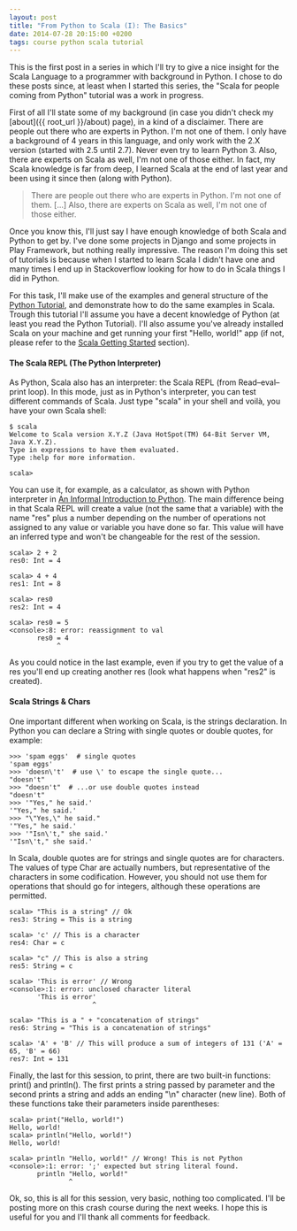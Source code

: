 ```yaml
---
layout: post
title: "From Python to Scala (I): The Basics"
date: 2014-07-28 20:15:00 +0200
tags: course python scala tutorial
---
```


This is the first post in a series in which I'll try to give a nice insight for
the Scala Language to a programmer with background in Python. I chose to do
these posts since, at least when I started this series, the "Scala for people
coming from Python" tutorial was a work in progress.

First of all I'll state some of my background (in case you didn't check my
[about]({{ root_url }}/about) page), in a kind of a disclaimer. There
are people out there who are experts in Python. I'm not one of them. I only have
a background of 4 years in this language, and only work with the 2.X version
(started with 2.5 until 2.7). Never even try to learn Python 3. Also, there are
experts on Scala as well, I'm not one of those either. In fact, my Scala
knowledge is far from deep, I learned Scala at the end of last year and been
using it since then (along with Python).

> There are people out there who are experts in Python. I'm not one of them. [...]
> Also, there are experts on Scala as well, I'm not one of those either.

Once you know this, I'll just say I have enough knowledge of both Scala and
Python to get by. I've done some projects in Django and some projects in Play
Framework, but nothing really impressive. The reason I'm doing this set of
tutorials is because when I started to learn Scala I didn't have one and many
times I end up in Stackoverflow looking for how to do in Scala things I did in
Python.

<!-- more -->

For this task, I'll make use of the examples and general structure of the
[Python Tutorial](https://docs.python.org/2/tutorial/index.html), and
demonstrate how to do the same examples in Scala. Trough this tutorial I'll
assume you have a decent knowledge of Python (at least you read the Python
Tutorial). I'll also assume you've already installed Scala on your machine and
get running your first "Hello, world!" app (if not, please refer to the [Scala Getting Started](http://www.scala-lang.org/documentation/getting-started.html)
section).

#### The Scala REPL (The Python Interpreter)

As Python, Scala also has an interpreter: the Scala REPL (from Read–eval–print
loop). In this mode, just as in Python's interpreter, you can test different
commands of Scala. Just type "scala" in your shell and voilà, you have your own
Scala shell:

    $ scala
    Welcome to Scala version X.Y.Z (Java HotSpot(TM) 64-Bit Server VM, Java X.Y.Z).
    Type in expressions to have them evaluated.
    Type :help for more information.

    scala>

You can use it, for example, as a calculator, as shown with Python interpreter
in [An Informal Introduction to Python](https://docs.python.org/2/tutorial/introduction.html). The main
difference being in that Scala REPL will create a value (not the same that a
variable) with the name "res" plus a number depending on the number of
operations not assigned to any value or variable you have done so far. This
value will have an inferred type and won't be changeable for the rest of the
session.

    scala> 2 + 2
    res0: Int = 4

    scala> 4 + 4
    res1: Int = 8

    scala> res0
    res2: Int = 4

    scala> res0 = 5
    <console>:8: error: reassignment to val
           res0 = 4
                ^

As you could notice in the last example, even if you try to get the value of a
res you'll end up creating another res (look what happens when "res2" is
created).

#### Scala Strings & Chars

One important different when working on Scala, is the strings declaration. In
Python you can declare a String with single quotes or double quotes, for
example:

    >>> 'spam eggs'  # single quotes
    'spam eggs'
    >>> 'doesn\'t'  # use \' to escape the single quote...
    "doesn't"
    >>> "doesn't"  # ...or use double quotes instead
    "doesn't"
    >>> '"Yes," he said.'
    '"Yes," he said.'
    >>> "\"Yes,\" he said."
    '"Yes," he said.'
    >>> '"Isn\'t," she said.'
    '"Isn\'t," she said.'

In Scala, double quotes are for strings and single quotes are for characters.
The values of type Char are actually numbers, but representative of the
characters in some codification. However, you should not use them for operations
that should go for integers, although these operations are permitted.

    scala> "This is a string" // Ok
    res3: String = This is a string

    scala> 'c' // This is a character
    res4: Char = c

    scala> "c" // This is also a string
    res5: String = c

    scala> 'This is error' // Wrong
    <console>:1: error: unclosed character literal
           'This is error'
                         ^

    scala> "This is a " + "concatenation of strings"
    res6: String = "This is a concatenation of strings"

    scala> 'A' + 'B' // This will produce a sum of integers of 131 ('A' = 65, 'B' = 66)
    res7: Int = 131

Finally, the last for this session, to print, there are two built-in functions:
print() and println(). The first prints a string passed by parameter and the
second prints a string and adds an ending "\n" character (new line). Both of
these functions take their parameters inside parentheses:

    scala> print("Hello, world!")
    Hello, world!
    scala> println("Hello, world!")
    Hello, world!

    scala> println "Hello, world!" // Wrong! This is not Python
    <console>:1: error: ';' expected but string literal found.
           println "Hello, world!"
                   ^

Ok, so, this is all for this session, very basic, nothing too complicated. I'll
be posting more on this crash course during the next weeks. I hope this is
useful for you and I'll thank all comments for feedback.
